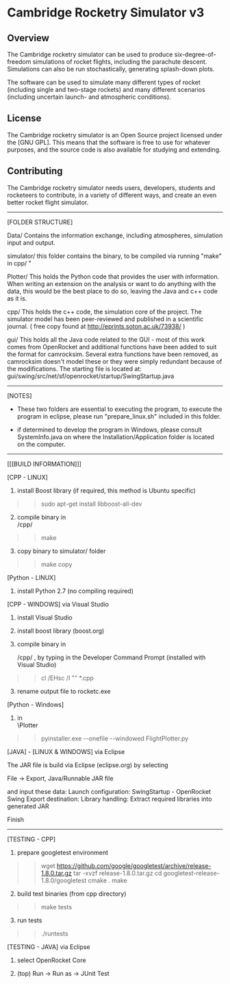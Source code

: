 Cambridge Rocketry Simulator v3
==========

Overview
--------

The Cambridge rocketry simulator can be used to produce six-degree-of-freedom simulations of rocket flights, including the parachute descent. Simulations can also be run stochastically, generating splash-down plots.

The software can be used to simulate many different types of rocket (including single and two-stage rockets) and many different scenarios (including uncertain launch- and atmospheric conditions).

License
-------

The Cambridge rocketry simulator is an Open Source project licensed under the [GNU GPL]. This means that the software is free to use for whatever purposes, and the source code is also available for studying and extending.

Contributing
------------

The Cambridge rocketry simulator needs users, developers, students and rocketeers to contribute, in a variety of different ways, and create an even better rocket flight simulator.


***

[FOLDER STRUCTURE]

Data/
Contains the information exchange, including atmospheres, simulation input and output.

simulator/
this folder contains the binary, to be compiled via running "make" in cpp/
"

Plotter/
This holds the Python code that provides the user with information. When writing an extension on the analysis or want to do anything with the data, this would be the best place to do so, leaving the Java and c++ code as it is.

cpp/
This holds the c++ code, the simulation core of the project. The simulator  model has been peer-reviewed and published in a scientific journal.
( free copy found at http://eprints.soton.ac.uk/73938/ )


gui/
This holds all the Java code related to the GUI - most of this work comes from OpenRocket and additional functions have been added to suit the format for camrocksim. Several extra functions have been removed, as camrocksim doesn't model these or they were simply redundant because of the modifications. The starting file is located at:
gui/swing/src/net/sf/openrocket/startup/SwingStartup.java


***

[NOTES]

- These two folders are essential to executing the program, to execute the program in eclipse, please run "prepare_linux.sh" included in this folder.

- if determined to develop the program in Windows, please consult SystemInfo.java on where the Installation/Application folder is located on the computer.

***

[[[BUILD INFORMATION]]]

[CPP - LINUX]

1) install Boost library (if required, this method is Ubuntu specific)
>> sudo apt-get install libboost-all-dev

2) compile binary in <main folder>/cpp/
>> make

3) copy binary to simulator/ folder
>> make copy

[Python - LINUX]

1) install Python 2.7 (no compiling required)

[CPP - WINDOWS] via Visual Studio

1) install Visual Studio

2) install boost library (boost.org)

2) compile binary in <main folder>/cpp/ , by typing in the Developer Command Prompt (installed with Visual Studio)
>> cl /EHsc /I "<BOOST LIBRARY>" *.cpp

3) rename output file to rocketc.exe

[Python - Windows]

1) in <main folder>\Plotter
>> pyinstaller.exe --onefile --windowed FlightPlotter.py

[JAVA] - [LINUX & WINDOWS] via Eclipse

The JAR file is build via Eclipse (eclipse.org) by selecting

File -> Export, Java/Runnable JAR file

and input these data:
Launch configuration: SwingStartup - OpenRocket Swing
Export destination: <user choice>
Library handling: Extract required libraries into generated JAR

Finish

***

[TESTING - CPP]

1) prepare googletest environment
>> wget https://github.com/google/googletest/archive/release-1.8.0.tar.gz
>> tar -xvzf release-1.8.0.tar.gz
>> cd googletest-release-1.8.0/googletest
>> cmake .
>> make

2) build test binaries (from cpp directory)
>> make tests

3) run tests
>> ./runtests

[TESTING - JAVA] via Eclipse

1) select OpenRocket Core

2) (top) Run -> Run as -> JUnit Test
